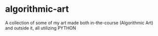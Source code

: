 # algorithmic-art

A collection of some of my art made both in-the-course (Algorithmic Art) and outside it, all utilizing PYTHON
